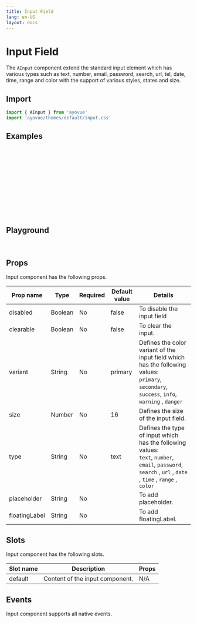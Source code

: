 ```yaml
---
title: Input Field
lang: en-US
layout: docs
---
```


<script setup lang="ts">
import { AInput} from '../../src/'
import { AInputMeta } from '../../src/components/AInput/AInput.meta'
import PG from '../../src/playground/PG.vue'
</script>

# Input Field

The <code>AInput</code> component extend the standard input element which has various types such as text, number, email, password, search, url, tel, date, time, range and color with the support of various styles, states and size.

## Import

```js
import { AInput } from 'ayovue'
import 'ayovue/themes/default/input.css'
```

## Examples

<br/>

<AInput placeholder="text" /><br/>
<AInput type="number" placeholder="number"/><br/>
<AInput type="password" placeholder="password"/><br/>
<AInput type="search" placeholder="search"/><br/>
<AInput type="date" placeholder="date"/><br/>
<AInput type="time" placeholder="time"/><br/>
<AInput type="range" placeholder="range"/><br/>
<AInput type="color" placeholder="color"/><br/>
<AInput type="text" floatingLabel="Floating Label"/><br/>

## Playground

<br/>

  <div>
    <PG :comp="AInput" :comp-meta="AInputMeta"></PG>
  </div>

## Props

Input component has the following props.

| Prop name     | Type    | Required | Default value | Details                                                                                                                                                                                                                                                                    |
| ------------- | ------- | -------- | ------------- | -------------------------------------------------------------------------------------------------------------------------------------------------------------------------------------------------------------------------------------------------------------------------- |
| disabled      | Boolean | No       | false         | To disable the input field                                                                                                                                                                                                                                                 |
| clearable     | Boolean | No       | false         | To clear the input.                                                                                                                                                                                                                                                        |
| variant       | String  | No       | primary       | Defines the color variant of the input field which has the following values: <br> <code>primary</code>, <code>secondary</code>, <code>success</code>, <code>info</code>, <code>warning</code> , <code>danger</code>                                                        |
| size          | Number  | No       | 16            | Defines the size of the input field.                                                                                                                                                                                                                                       |
| type          | String  | No       | text          | Defines the type of input which has the following values: <br> <code>text</code>, <code>number</code>, <code>email</code>, <code>password</code>, <code>search</code> , <code>url</code> , <code>date</code> , <code>time</code> , <code>range</code> , <code>color</code> |
| placeholder   | String  | No       |               | To add placeholder.                                                                                                                                                                                                                                                        |
| floatingLabel | String  | No       |               | To add floatingLabel.                                                                                                                                                                                                                                                      |

## Slots

Input component has the following slots.

| Slot name | Description                     | Props |
| --------- | ------------------------------- | ----- |
| default   | Content of the input component. | N/A   |

## Events

Input component supports all native events.
